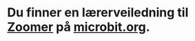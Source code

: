 # Du finner en lærerveiledning til [Zoomer](https://www.microbit.co.uk/blocks/lessons/zoomer/activity) på [microbit.org](https://www.microbit.co.uk/blocks/lessons/zoomer).
